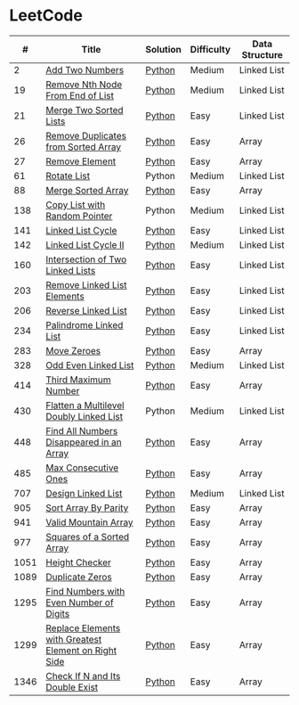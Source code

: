 # LeetCode

| # | Title | Solution | Difficulty | Data Structure |
| - | ----- | -------- | ---------- | -------------- |
| 2 | [Add Two Numbers](https://leetcode.com/problems/add-two-numbers/) | [Python](solutions/2.%20Add%20Two%20Numbers.py) | Medium | Linked List |
| 19 | [Remove Nth Node From End of List](https://leetcode.com/problems/remove-nth-node-from-end-of-list/) | [Python](solutions/19.%20Remove%20Nth%20Node%20From%20End%20of%20List.py) | Medium | Linked List |
| 21 | [Merge Two Sorted Lists](https://leetcode.com/problems/merge-two-sorted-lists/) | [Python](solutions/21.%20Merge%20Two%20Sorted%20Lists.py) | Easy | Linked List |
| 26 | [Remove Duplicates from Sorted Array](https://leetcode.com/problems/remove-duplicates-from-sorted-array/) | [Python](solutions/26.%20Remove%20Duplicates%20from%20Sorted%20Array.py) | Easy | Array |
| 27 | [Remove Element](https://leetcode.com/problems/remove-element/) | [Python](solutions/27.%20Remove%20Element.py) | Easy | Array |
| 61 | [Rotate List](https://leetcode.com/problems/rotate-list/) | Python | Medium | Linked List |
| 88 | [Merge Sorted Array](https://leetcode.com/problems/merge-sorted-array/) | [Python](solutions/88.%20Merge%20Sorted%20Array.py) | Easy | Array |
| 138 | [Copy List with Random Pointer](https://leetcode.com/problems/copy-list-with-random-pointer/) | Python | Medium | Linked List |
| 141 | [Linked List Cycle](https://leetcode.com/problems/linked-list-cycle/) | [Python](solutions/141.%20Linked%20List%20Cycle.py) | Easy | Linked List |
| 142 | [Linked List Cycle II](https://leetcode.com/problems/linked-list-cycle-ii/) | [Python](solutions/142.%20Linked%20List%20Cycle%20II.py) | Medium | Linked List |
| 160 | [Intersection of Two Linked Lists](https://leetcode.com/problems/intersection-of-two-linked-lists/) | [Python](solutions/160.%20Intersection%20of%20Two%20Linked%20Lists.py) | Easy | Linked List |
| 203 | [Remove Linked List Elements](https://leetcode.com/problems/remove-linked-list-elements/) | [Python](solutions/203.%20Remove%20Linked%20List%20Elements.py) | Easy | Linked List |
| 206 | [Reverse Linked List](https://leetcode.com/problems/reverse-linked-list/) | [Python](solutions/206.%20Reverse%20Linked%20List.py) | Easy | Linked List |
| 234 | [Palindrome Linked List](https://leetcode.com/problems/palindrome-linked-list/) | [Python](solutions/234.%20Palindrome%20Linked%20List.py) | Easy | Linked List |
| 283 | [Move Zeroes](https://leetcode.com/problems/move-zeroes/) | [Python](solutions/283.%20Move%20Zeroes.py) | Easy | Array |
| 328 | [Odd Even Linked List](https://leetcode.com/problems/odd-even-linked-list/) | [Python](solutions/328.%20Odd%20Even%20Linked%20List.py) | Medium | Linked List |
| 414 | [Third Maximum Number](https://leetcode.com/problems/third-maximum-number/) | [Python](solutions/414.%20Third%20Maximum%20Number.py) | Easy | Array |
| 430 | [Flatten a Multilevel Doubly Linked List](https://leetcode.com/problems/flatten-a-multilevel-doubly-linked-list/) | Python | Medium | Linked List |
| 448 | [Find All Numbers Disappeared in an Array](https://leetcode.com/problems/find-all-numbers-disappeared-in-an-array/) | [Python](solutions/448.%20Find%20All%20Numbers%20Disappeared%20in%20an%20Array.py) | Easy | Array |
| 485 | [Max Consecutive Ones](https://leetcode.com/problems/max-consecutive-ones/) | [Python](solutions/485.%20Max%20Consecutive%20Ones.py) | Easy | Array |
| 707 | [Design Linked List](https://leetcode.com/problems/design-linked-list/) | [Python](solutions/707.%20Design%20Linked%20List.py) | Medium | Linked List |
| 905 | [Sort Array By Parity](https://leetcode.com/problems/sort-array-by-parity/) | [Python](solutions/905.%20Sort%20Array%20By%20Parity.py) | Easy | Array |
| 941 | [Valid Mountain Array](https://leetcode.com/problems/valid-mountain-array/) | [Python](solutions/941.%20Valid%20Mountain%20Array.py) | Easy | Array |
| 977 | [Squares of a Sorted Array](https://leetcode.com/problems/squares-of-a-sorted-array/) | [Python](solutions/977.%20Squares%20of%20a%20Sorted%20Array.py) | Easy | Array |
| 1051 | [Height Checker](https://leetcode.com/problems/height-checker/) | [Python](solutions/1051.%20Height%20Checker.py) | Easy | Array |
| 1089 | [Duplicate Zeros](https://leetcode.com/problems/duplicate-zeros/) | [Python](solutions/1089.%20Duplicate%20Zeros.py) | Easy | Array |
| 1295 | [Find Numbers with Even Number of Digits](https://leetcode.com/problems/find-numbers-with-even-number-of-digits/) | [Python](solutions/1295.%20Find%20Numbers%20with%20Even%20Number%20of%20Digits.py) | Easy | Array |
| 1299 | [Replace Elements with Greatest Element on Right Side](https://leetcode.com/problems/replace-elements-with-greatest-element-on-right-side/) | [Python](solutions/1299.%20Replace%20Elements%20with%20Greatest%20Element%20on%20Right%20Side.py) | Easy | Array |
| 1346 | [Check If N and Its Double Exist](https://leetcode.com/problems/check-if-n-and-its-double-exist/) | [Python](solutions/1346.%20Check%20If%20N%20and%20Its%20Double%20Exist.py) | Easy | Array |
